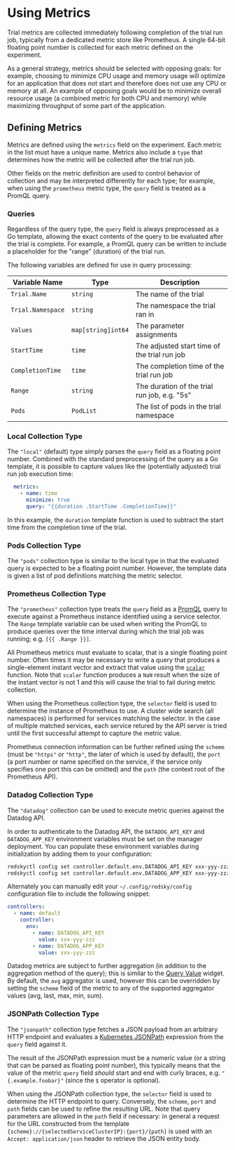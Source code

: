 # Using Metrics

Trial metrics are collected immediately following completion of the trial run job, typically from a dedicated metric store like Prometheus. A single 64-bit floating point number is collected for each metric defined on the experiment.

As a general strategy, metrics should be selected with opposing goals: for example, choosing to minimize CPU usage and memory usage will optimize for an application that does not start and therefore does not use any CPU or memory at all. An example of opposing goals would be to minimize overall resource usage (a combined metric for both CPU and memory) while maximizing throughput of some part of the application.

## Defining Metrics

Metrics are defined using the `metrics` field on the experiment. Each metric in the list must have a unique name. Metrics also include a `type` that determines how the metric will be collected after the trial run job.

Other fields on the metric definition are used to control behavior of collection and may be interpreted differently for each type; for example, when using the `prometheus` metric type, the `query` field is treated as a PromQL query.

### Queries

Regardless of the query type, the `query` field is always preprocessed as a Go template, allowing the exact contents of the query to be evaluated after the trial is complete. For example, a PromQL query can be written to include a placeholder for the "range" (duration) of the trial run.

The following variables are defined for use in query processing:

| Variable Name     |  Type              | Description                                   |
|-------------------|--------------------|-----------------------------------------------|
| `Trial.Name`      | `string`           | The name of the trial                         |
| `Trial.Namespace` | `string`           | The namespace the trial ran in                |
| `Values`          | `map[string]int64` | The parameter assignments                     |
| `StartTime`       | `time`             | The adjusted start time of the trial run job  |
| `CompletionTime`  | `time`             | The completion time of the trial run job      |
| `Range`           | `string`           | The duration of the trial run job, e.g. "5s"  |
| `Pods`            | `PodList`          | The list of pods in the trial namespace       |

### Local Collection Type

The `"local"` (default) type simply parses the `query` field as a floating point number. Combined with the standard preprocessing of the query as a Go template, it is possible to capture values like the (potentially adjusted) trial run job execution time:

```yaml
  metrics:
    - name: time
      minimize: true
      query: "{{duration .StartTime .CompletionTime}}"
```

In this example, the `duration` template function is used to subtract the start time from the completion time of the trial.

### Pods Collection Type

The `"pods"` collection type is similar to the local type in that the evaluated query is expected to be a floating point number. However, the template data is given a list of pod definitions matching the metric selector.

### Prometheus Collection Type

The `"prometheus"` collection type treats the `query` field as a [PromQL](https://prometheus.io/docs/prometheus/latest/querying/basics/) query to execute against a Prometheus instance identified using a service selector. The `Range` template variable can be used when writing the PromQL to produce queries over the time interval during which the trial job was running; e.g. `[{{ .Range }}]`.

All Prometheus metrics must evaluate to scalar, that is a single floating point number. Often times it may be necessary to write a query that produces a single-element instant vector and extract that value using the [`scalar`](https://prometheus.io/docs/prometheus/latest/querying/functions/#scalar) function. Note that `scalar` function produces a `NaN` result when the size of the instant vector is not 1 and this will cause the trial to fail during metric collection.

When using the Prometheus collection type, the `selector` field is used to determine the instance of Prometheus to use. A cluster wide search (all namespaces) is performed for services matching the selector. In the case of multiple matched services, each service retured by the API server is tried until the first successful attempt to capture the metric value.

Prometheus connection information can be further refined using the `scheme` (must be `"https"` or `"http"`, the later of which is used by default), the `port` (a port number or name specified on the service, if the service only specifies one port this can be omitted) and the `path` (the context root of the Prometheus API).

### Datadog Collection Type

The `"datadog"` collection can be used to execute metric queries against the Datadog API.

In order to authenticate to the Datadog API, the `DATADOG_API_KEY` and `DATADOG_APP_KEY` environment variables must be set on the manager deployment. You can populate these environment variables during initialization by adding them to your configuration:

```sh
redskyctl config set controller.default.env.DATADOG_API_KEY xxx-yyy-zzz
redskyctl config set controller.default.env.DATADOG_APP_KEY xxx-yyy-zzz
```

Alternately you can manually edit your `~/.config/redsky/config` configuration file to include the following snippet:

```yaml
controllers:
  - name: default
    controller:
      env:
        - name: DATADOG_API_KEY
          value: xxx-yyy-zzz
        - name: DATADOG_APP_KEY
          value: xxx-yyy-zzz
```

Datadog metrics are subject to further aggregation (in addition to the aggregation method of the query); this is similar to the [Query Value](https://docs.datadoghq.com/graphing/widgets/query_value/) widget. By default, the `avg` aggregator is used, however this can be overridden by setting the `scheme` field of the metric to any of the supported aggregator values (avg, last, max, min, sum).

### JSONPath Collection Type

The `"jsonpath"` collection type fetches a JSON payload from an arbitrary HTTP endpoint and evaluates a [Kubernetes JSONPath](https://kubernetes.io/docs/reference/kubectl/jsonpath/) expression from the `query` field against it.

The result of the JSONPath expression must be a numeric value (or a string that can be parsed as floating point number), this typically means that the value of the metric `query` field _should_ start and end with curly braces, e.g. `"{.example.foobar}"` (since the `$` operator is optional).

When using the JSONPath collection type, the `selector` field is used to determine the HTTP endpoint to query. Conversely, the `scheme`, `port` and `path` fields can be used to refine the resulting URL. Note that query parameters are allowed in the `path` field if necessary: in general a request for the URL constructed from the template `{scheme}://{selectedServiceClusterIP}:{port}/{path}` is used with an `Accept: application/json` header to retrieve the JSON entity body.
